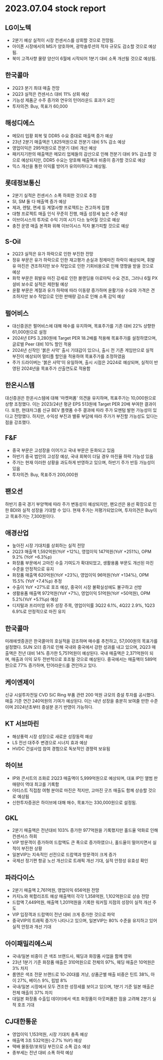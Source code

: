 # 2023.07.04 stock report
## LG이노텍
- 2분기 예상 실적이 시장 컨센서스를 상회할 것으로 전망됨.
- 아이폰 시장에서의 MS가 양호하며, 광학솔루션의 적자 규모도 감소할 것으로 예상됨.
- 북미 고객사향 물량 양산이 6월에 시작되어 1분기 대비 소폭 개선될 것으로 예상됨.
## 한국콜마
- 2Q23 분기 최대 매출 전망
- 2Q23 실적은 컨센서스 대비 11% 상회 예상
- 기능성 제품군 수주 증가와 연우의 턴어라운드 효과가 요인
- 투자의견: Buy, 목표가 60,000
## 해성디에스
- 메모리 업황 회복 및 DDR5 수요 증대로 매출액 증가 예상
- 23년 2분기 매출액은 1,825억원으로 전분기 대비 5% 감소 예상
- 영업이익은 295억원으로 전분기 대비 개선 예상
- 패키지기판의 매출액은 메모리 업체들의 감산으로 인해 전분기 대비 9% 감소할 것으로 예상되지만, DDR5 수요는 양호해 매출액과 비중이 증가할 것으로 예상
- 믹스 개선을 통한 이익률 방어가 유의미하다고 예상됨.
## 롯데정보통신
- 2분기 실적은 컨센서스 소폭 하회한 것으로 추정
- SI, SM 둘 다 매출액 증가 예상
- 제과, 렌탈, 면세 등 계열사향 프로젝트는 견고하게 집행
- 대형 프로젝트 매출 인식 꾸준히 진행, 매출 성장세 높은 수준 예상
- 이브이시스의 투자로 수익 기여 시기 다소 늦어질 것으로 예상
- 충전 운영 매출 본격화 위해 이브이시스 적자 불가피할 것으로 예상
## S-Oil
- 2Q23 실적은 유가 하락으로 인한 부진한 전망
- 정유 부문은 유가 하락으로 인한 재고평가 손실과 정제마진 하락이 예상되며, 휘발유 마진은 견조하지만 보수 작업으로 인한 기회비용으로 인해 영향을 받을 것으로 예상
- 화학 부문은 휘발유 마진 강세로 인한 블랜딩용 아로마틱 수요 견조, 그러나 6월 PX 설비 보수로 실적은 제한될 예상
- 윤활 부문은 계절과 유가 하락에 따라 이동량 증가하며 윤활기유 수요와 가격은 견조하지만 보수 작업으로 인한 판매량 감소로 인해 소폭 감익 예상
## 펄어비스
- 대신증권은 펄어비스에 대해 매수를 유지하며, 목표주가를 기존 대비 22% 상향한 61,000원으로 설정
- 2024년 EPS 3,280원에 Target PER 18.2배를 적용해 목표주가를 설정하였으며, 글로벌 Peer 대비 10% 할인 적용
- 2024년 신작인 '붉은 사막' 출시 기대감이 있으나, 출시 전 기존 게임만으로 실적 부진이 예상되어 멀티플 할인을 적용하여 목표주가를 조정하였음
- 주가 드라이버는 '붉은 사막'이 유일하며, 출시 시점은 2Q24로 예상되며, 실적이 반영된 2024년을 목표주가 산출연도로 적용함
## 한온시스템
대신증권은 한온시스템에 대해 '마켓퍼폼' 의견을 유지하며, 목표주가는 10,000원으로 상향 조정했다. 이는 2023/24년 평균 EPS 513원에 Target PER 20배 부여한 결과이다. 또한, 현대차그룹 신규 BEV 플랫폼 수주 결과에 따라 주가 모멘텀 발현 가능성이 있다고 전망했다. 하지만, 수익성 부진과 밸류 부담에 따라 주가가 부진할 가능성도 있다는 점을 강조했다.
## F&F
- 중국 부문은 고성장을 이어가고 국내 부문은 둔화되고 있음
- 하반기 중국 법인의 고성장 예상, 국내 회복이 더딜 경우 마진율 하락 가능성 있음
- 주가는 현재 이러한 상황을 과도하게 반영하고 있으며, 하반기 주가 반등 가능성이 있음
- 투자의견: Buy, 목표주가 200,000원
## 팬오션
하반기 중국 경기 부양책에 따라 주가 변동성이 예상되지만, 팬오션은 용선 확장으로 인한 BDI와 실적 성장을 기대할 수 있다. 현재 주가는 저평가되었으며, 투자의견은 Buy이고 목표주가는 7,300원이다.
## 애경산업
- 높아진 시장 기대치를 상회하는 실적 전망
- 2Q23 매출액 1,592억원(YoY +12%), 영업이익 147억원(YoY +251%), OPM 9.2% (YoY +6.3%p)
- 화장품 부문에서 고마진 수출 기여도가 확대되었고, 생활용품 부문도 개선된 마진 수준을 안정적으로 유지
- 화장품 매출액 620억원(YoY +23%), 영업이익 96억원(YoY +134%), OPM 15.5% (YoY +7.4%p) 추정
- 수출이 YoY +27%로 호조 예상, 중국이 시장 불확실성에도 불구하고 선방
- 생활용품 매출액 972억원(YoY +7%), 영업이익 51억원(YoY +50억원), OPM 5.2%(YoY +5.1%p) 예상
- 디지털과 프리미엄 위주 성장 주목, 영업이익률 3Q22 6.1%, 4Q22 2.9%, 1Q23 6.9%로 안정적으로 마진 유지
## 한국콜마
미래에셋증권은 한국콜마의 호실적을 강조하며 매수를 추천하고, 57,000원의 목표가를 설정했다. SUN 오더 증가로 인해 국내와 중국에서 강한 성과를 내고 있으며, 2Q23 매출액은 전년 대비 14% 증가한 5,751억원이 예상된다. 국내 매출액은 2,371억원이 되며, 매출과 이익 모두 전반적으로 호조될 것으로 예상된다. 중국에서는 매출액이 589억원으로 77% 증가하며, 턴어라운드를 견인하고 있다.
## 케이엔제이
신규 시설투자전일 CVD SiC Ring 부품 관련 200 억원 규모의 증설 투자를 공시했다. 매출 기준 연간 240억원의 기여가 예상된다. 이는 내년 성장을 충분히 보여줄 만한 수준이며 2024년초부터 증설분 온기 반영이 가능하다.
## KT 서브마린
- 해상풍력 시장 성장으로 새로운 성장동력 예상
- LS 전선 대주주 변경으로 시너지 효과 예상
- HVDC 건설사업 참여 경험으로 독보적인 경쟁력 보유됨
## 하이브
- IP와 콘서트의 조화로 2Q23 매출액이 5,999억원으로 예상되며, 대표 IP인 앨범 판매량이 역대 최고를 기록함
- 아티스트 직접참 여형 분야로 마진은 적지만, 고마진 굿즈 매출도 함께 상승할 것으로 예상됨
- 신한투자증권은 하이브에 대해 매수, 목표가는 330,000원으로 설정됨.
## GKL
- 2분기 매출액은 전년대비 103% 증가한 977억원을 기록했지만 홀드율 악화로 인해 컨센서스 하회
- VIP 방문객이 증가하여 드랍액도 큰 폭으로 증가하였으나, 홀드율이 떨어지면서 실적이 부진한 상황
- 일본VIP는 지속적인 선전으로 드랍액과 방문객이 크게 증가
- 국제선 정기편 항공 노선 개선으로 트래픽 개선 기대, 실적 안정성 유효성 확인
## 파라다이스
- 2분기 매출액 2,761억원, 영업이익 656억원 전망
- 카지노와 복합리조트 예상 매출액이 각각 1,358억원, 1,102억원으로 상승 전망
- 드랍액 7,449억원, 매출액 1,201억원을 기록한 워커힐 지점의 성장이 실적 개선 주도
- VIP 입장객과 드랍액이 전년 대비 크게 증가한 것으로 파악
- 중국VIP의 트래픽 증가가 나타나고 있으며, 일본VIP는 80% 수준을 유지하고 있어 실적 안정과 개선 기대
## 아이패밀리에스씨
- 국내/일본 비중이 큰 색조 브랜드사, 웨딩과 화장품 사업을 함께 영위
- 23년 1분기 기준 화장품 매출은 310억원으로 전체의 97%, 웨딩 매출은 10억원은 3% 차지
- 롬앤은 색조 전문 브랜드로 10-20대를 겨냥, 상품군별 매출 비중은 틴트 38%, 아이 27%, 베이스 9%, 립밤 8%
- 국내/일본 시장에서 모두 견조한 성장세를 보이고 있으며, 1분기 기준 일본 매출은 전체 매출의 37% 차지
- 대일본 화장품 수출입 데이터에서 색조 화장품이 아웃퍼폼한 점을 고려해 2분기 실적 호조 기대
## CJ대한통운
- 영업이익 1,153억원, 시장 기대치 충족 예상
- 매출액 3조 532억원(-2.7% YoY) 예상
- 택배 물동량/포워딩 부진으로 소폭 감소 예상
- 종부세는 전년 대비 소폭 하락 예상